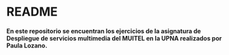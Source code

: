 # README
#### En este repositorio se encuentran los ejercicios de la asignatura de Despliegue de servicios multimedia del MUITEL en la UPNA realizados por Paula Lozano.
